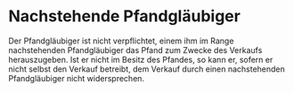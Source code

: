 # Nachstehende Pfandgläubiger

Der Pfandgläubiger ist nicht verpflichtet, einem ihm im Range nachstehenden Pfandgläubiger das Pfand zum Zwecke des Verkaufs herauszugeben. Ist er nicht im Besitz des Pfandes, so kann er, sofern er nicht selbst den Verkauf betreibt, dem Verkauf durch einen nachstehenden Pfandgläubiger nicht widersprechen.
